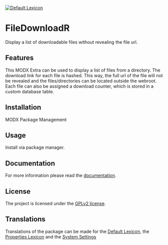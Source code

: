 [![Default Lexicon](https://hosted.weblate.org/widgets/modx-extras/filedownloadr/standard/svg-badge.svg)](https://hosted.weblate.org/projects/modx-extras/filedownloadr/standard/)

# FileDownloadR

Display a list of downloadable files without revealing the file url.

## Features

This MODX Extra can be used to display a list of files from a directory. The
download link for each file is hashed. This way, the full url of the file will
not be revealed and the files/directories can be located outside the webroot.
Each file can also be assigned a download counter, which is stored in a custom
database table.


## Installation

MODX Package Management

## Usage

Install via package manager.

## Documentation

For more information please read the [documentation](https://jako.github.io/FileDownloadR/).

## License

The project is licensed under the [GPLv2 license](https://github.com/Jako/FileDownloadR/blob/master/core/components/filedownloadr/docs/license.md).

## Translations

Translations of the package can be made for the [Default Lexicon](https://hosted.weblate.org/projects/modx-extras/filedownloadr/standard/), the [Properties Lexicon](https://hosted.weblate.org/projects/modx-extras/filedownloadr/properties/) and the [System Settings](https://hosted.weblate.org/projects/modx-extras/filedownloadr/system-settings/)
